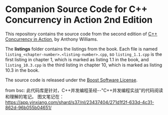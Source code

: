 # Companion Source Code for C++ Concurrency in Action 2nd Edition

This repository contains the source code from the second edition of [C++ Concurrency in Action](https://www.cplusplusconcurrencyinaction.com/), by Anthony Williams.

The **listings** folder contains the listings from the book. Each file is named `listing_<chapter-number>.<listing-number>.cpp`, so `listing_1.1.cpp` is the first listing in chapter 1, which is marked as listing 1.1 in the book, and `listing_10.3.cpp` is the third listing in chapter 10, which is marked as listing 10.3 in the book.

The source code is released under the [Boost Software License](https://www.boost.org/LICENSE_1_0.txt).

from bsc:
此代码库是针对，C++并发编程圣经--"C++并发编程实战"的代码阅读和理解的笔记。
图文笔记在：https://app.yinxiang.com/shard/s37/nl/23437404/271d1f2f-633d-4c31-862d-96b055b04651/
